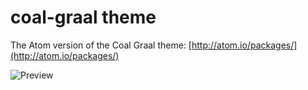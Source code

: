 # coal-graal theme

The Atom version of the Coal Graal theme: [http://atom.io/packages/](http://atom.io/packages/)


![Preview](http://f.cl.ly/items/2E3c2z2N3f233r3n0b27/coalgraal.png)
